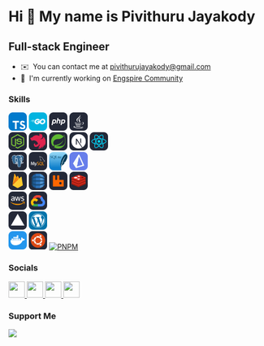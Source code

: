 Hi 👋 My name is Pivithuru Jayakody
===================================

Full-stack Engineer
-------------------

* ✉️  You can contact me at [pivithurujayakody@gmail.com](mailto:pivithurujayakody@gmail.com)
* 🚀  I'm currently working on [Engspire Community](http://engspire.lk)

### Skills


<p align="left">
<a href="https://www.typescriptlang.org" target="_blank" rel="noreferrer"><img src="https://raw.githubusercontent.com/tandpfun/skill-icons/main/icons/TypeScript.svg" width="36" height="36" alt="Java" /></a>
<a href="https://go.dev/doc/" target="_blank" rel="noreferrer"><img src="https://raw.githubusercontent.com/tandpfun/skill-icons/main/icons/GoLang.svg" width="36" height="36" alt="Go" /></a>
<a href="https://www.php.net/" target="_blank" rel="noreferrer"><img src="https://raw.githubusercontent.com/tandpfun/skill-icons/main/icons/PHP-Dark.svg" width="36" height="36" alt="PHP" /></a>
<a href="https://www.oracle.com/java/" target="_blank" rel="noreferrer"><img src="https://raw.githubusercontent.com/tandpfun/skill-icons/main/icons/Java-Dark.svg" width="36" height="36" alt="Java" /></a>
<br/>
<a href="https://nodejs.org/en/" target="_blank" rel="noreferrer"><img src="https://raw.githubusercontent.com/tandpfun/skill-icons/main/icons/NodeJS-Dark.svg" width="36" height="36" alt="NodeJS" /></a>
<a href="https://docs.nestjs.com/" target="_blank" rel="noreferrer"><img src="https://raw.githubusercontent.com/tandpfun/skill-icons/main/icons/NestJS-Dark.svg" width="36" height="36" alt="NestJS" /></a>
<a href="https://spring.io/" target="_blank" rel="noreferrer"><img src="https://raw.githubusercontent.com/tandpfun/skill-icons/main/icons/Spring-Dark.svg" width="36" height="36" alt="Spring" /></a>
<a href="https://nextjs.org" target="_blank" rel="noreferrer"><img src="https://raw.githubusercontent.com/tandpfun/skill-icons/main/icons/NextJS-Dark.svg" width="36" height="36" alt="NextJS" /></a>
<a href="https://react.dev" target="_blank" rel="noreferrer"><img src="https://raw.githubusercontent.com/tandpfun/skill-icons/main/icons/React-Dark.svg" width="36" height="36" alt="React" /></a>
<br/>
<a href="https://www.postgresql.org/" target="_blank" rel="noreferrer"><img src="https://raw.githubusercontent.com/tandpfun/skill-icons/main/icons/PostgreSQL-Dark.svg" width="36" height="36" alt="PostgreSQL" /></a>
<a href="https://www.mysql.com/" target="_blank" rel="noreferrer"><img src="https://raw.githubusercontent.com/tandpfun/skill-icons/main/icons/MySQL-Dark.svg" width="36" height="36" alt="MySQL" /></a>
<a href="https://www.sqlite.org/" target="_blank" rel="noreferrer"><img src="https://raw.githubusercontent.com/tandpfun/skill-icons/main/icons/SQLite.svg" width="36" height="36" alt="SQLite" /></a>
<a href="https://prisma.io/" target="_blank" rel="noreferrer"><img src="https://raw.githubusercontent.com/tandpfun/skill-icons/main/icons/Prisma.svg" width="36" height="36" alt="Prisma" /></a>
<br/>
<a href="https://firebase.google.com/" target="_blank" rel="noreferrer"><img src="https://raw.githubusercontent.com/tandpfun/skill-icons/main/icons/Firebase-Dark.svg" width="36" height="36" alt="Firebase" /></a>
<a href="https://aws.amazon.com/pm/dynamodb/" target="_blank" rel="noreferrer"><img src="https://raw.githubusercontent.com/tandpfun/skill-icons/main/icons/DynamoDB-Dark.svg" width="36" height="36" alt="DynamoDB" /></a>
<a href="https://www.rabbitmq.com/" target="_blank" rel="noreferrer"><img src="https://raw.githubusercontent.com/tandpfun/skill-icons/main/icons/RabbitMQ-Dark.svg" width="36" height="36" alt="RabbitMQ" /></a>
<a href="https://redis.io/" target="_blank" rel="noreferrer"><img src="https://raw.githubusercontent.com/tandpfun/skill-icons/main/icons/Redis-Dark.svg" width="36" height="36" alt="Redis" /></a>
<br/>
<a href="https://aws.amazon.com" target="_blank" rel="noreferrer"><img src="https://raw.githubusercontent.com/tandpfun/skill-icons/main/icons/AWS-Dark.svg" width="36" height="36" alt="Amazon Web Services" /></a>
<a href="https://cloud.google.com/" target="_blank" rel="noreferrer"><img src="https://raw.githubusercontent.com/tandpfun/skill-icons/main/icons/GCP-Dark.svg" width="36" height="36" alt="Google Cloud" /></a>
<br/>
<a href="https://vercel.com" target="_blank" rel="noreferrer"><img src="https://raw.githubusercontent.com/tandpfun/skill-icons/main/icons/Vercel-Dark.svg" width="36" height="36" alt="Vercel" /></a>
<a href="https://wordpress.com" target="_blank" rel="noreferrer"><img src="https://raw.githubusercontent.com/tandpfun/skill-icons/main/icons/Wordpress.svg" width="36" height="36" alt="Wordpress" /></a>
<br/>
<a href="https://www.docker.com/" target="_blank" rel="noreferrer"><img src="https://raw.githubusercontent.com/tandpfun/skill-icons/main/icons/Docker.svg" width="36" height="36" alt="Docker" /></a>
<a href="https://ubuntu.com" target="_blank" rel="noreferrer"><img src="https://raw.githubusercontent.com/tandpfun/skill-icons/main/icons/Ubuntu-Dark.svg" width="36" height="36" alt="Ubuntu" /></a>
<a href="https://pnpm.io/" target="_blank" rel="noreferrer"><img src="https://raw.githubusercontent.com/tandpfun/skill-icons/main/icons/Pnpm-Dark.svg" width="36" height="36" alt="PNPM" /></a>
</p>


### Socials

<p align="left"> <a href="https://www.facebook.com/pivee.xyz" target="_blank" rel="noreferrer"> <picture> <source media="(prefers-color-scheme: dark)" srcset="https://raw.githubusercontent.com/danielcranney/readme-generator/main/public/icons/socials/facebook-dark.svg" /> <source media="(prefers-color-scheme: light)" srcset="https://raw.githubusercontent.com/danielcranney/readme-generator/main/public/icons/socials/facebook.svg" /> <img src="https://raw.githubusercontent.com/danielcranney/readme-generator/main/public/icons/socials/facebook.svg" width="32" height="32" /> </picture> </a> <a href="https://www.github.com/pivee" target="_blank" rel="noreferrer"> <picture> <source media="(prefers-color-scheme: dark)" srcset="https://raw.githubusercontent.com/danielcranney/readme-generator/main/public/icons/socials/github-dark.svg" /> <source media="(prefers-color-scheme: light)" srcset="https://raw.githubusercontent.com/danielcranney/readme-generator/main/public/icons/socials/github.svg" /> <img src="https://raw.githubusercontent.com/danielcranney/readme-generator/main/public/icons/socials/github.svg" width="32" height="32" /> </picture> </a> <a href="https://www.linkedin.com/in/pivee" target="_blank" rel="noreferrer"> <picture> <source media="(prefers-color-scheme: dark)" srcset="https://raw.githubusercontent.com/danielcranney/readme-generator/main/public/icons/socials/linkedin-dark.svg" /> <source media="(prefers-color-scheme: light)" srcset="https://raw.githubusercontent.com/danielcranney/readme-generator/main/public/icons/socials/linkedin.svg" /> <img src="https://raw.githubusercontent.com/danielcranney/readme-generator/main/public/icons/socials/linkedin.svg" width="32" height="32" /> </picture> </a> <a href="https://www.youtube.com/@pivee" target="_blank" rel="noreferrer"> <picture> <source media="(prefers-color-scheme: dark)" srcset="https://raw.githubusercontent.com/danielcranney/readme-generator/main/public/icons/socials/youtube-dark.svg" /> <source media="(prefers-color-scheme: light)" srcset="https://raw.githubusercontent.com/danielcranney/readme-generator/main/public/icons/socials/youtube.svg" /> <img src="https://raw.githubusercontent.com/danielcranney/readme-generator/main/public/icons/socials/youtube.svg" width="32" height="32" /> </picture> </a></p>

### Support Me

<a href="https://www.buymeacoffee.com/pivee"><img src="https://cdn.buymeacoffee.com/buttons/v2/default-yellow.png" width="150"/></a>

